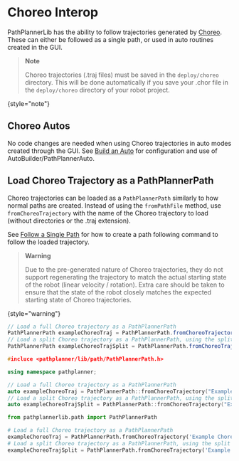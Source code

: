 # Choreo Interop

PathPlannerLib has the ability to follow trajectories generated by [Choreo](https://github.com/SleipnirGroup/Choreo).
These can either be followed as a single path, or used in auto routines created in the GUI.

> **Note**
>
> Choreo trajectories (.traj files) must be saved in the `deploy/choreo` directory. This will be done automatically
> if you save your .chor file in the `deploy/choreo` directory of your robot project.
>
{style="note"}

## Choreo Autos

No code changes are needed when using Choreo trajectories in auto modes created through the GUI.
See [Build an Auto](pplib-Build-an-Auto.md) for configuration and use of AutoBuilder/PathPlannerAuto.

## Load Choreo Trajectory as a PathPlannerPath

Choreo trajectories can be loaded as a `PathPlannerPath` similarly to how normal paths are created. Instead of using
the `fromPathFile` method, use `fromChoreoTrajectory` with the name of the Choreo trajectory to load (without
directories or the .traj extension).

See [Follow a Single Path](pplib-Follow-a-Single-Path.md) for how to create a path following command to follow the
loaded trajectory.

> **Warning**
>
> Due to the pre-generated nature of Choreo trajectories, they do not support regenerating the trajectory to match the
> actual starting state of the robot (linear velocity / rotation). Extra care should be taken to ensure that the state
> of the robot closely matches the expected starting state of Choreo trajectories.
>
{style="warning"}

<tabs group="pplib-language">
<tab title="Java" group-key="java">

```Java
// Load a full Choreo trajectory as a PathPlannerPath
PathPlannerPath exampleChoreoTraj = PathPlannerPath.fromChoreoTrajectory("Example Choreo Traj");
// Load a split Choreo trajectory as a PathPlannerPath, using the split point with index 1
PathPlannerPath exampleChoreoTrajSplit = PathPlannerPath.fromChoreoTrajectory("Example Choreo Traj", 1);
```

</tab>
<tab title="C++" group-key="cpp">

```C++
#incluce <pathplanner/lib/path/PathPlannerPath.h>

using namespace pathplanner;

// Load a full Choreo trajectory as a PathPlannerPath
auto exampleChoreoTraj = PathPlannerPath::fromChoreoTrajectory("Example Choreo Traj");
// Load a split Choreo trajectory as a PathPlannerPath, using the split point with index 1
auto exampleChoreoTrajSplit = PathPlannerPath::fromChoreoTrajectory("Example Choreo Traj", 1);
```

</tab>
<tab title="Python" group-key="python">

```Python
from pathplannerlib.path import PathPlannerPath

# Load a full Choreo trajectory as a PathPlannerPath
exampleChoreoTraj = PathPlannerPath.fromChoreoTrajectory('Example Choreo Traj')
# Load a split Choreo trajectory as a PathPlannerPath, using the split point with index 1
exampleChoreoTrajSplit = PathPlannerPath.fromChoreoTrajectory('Example Choreo Traj', 1)
```

</tab>
</tabs>
